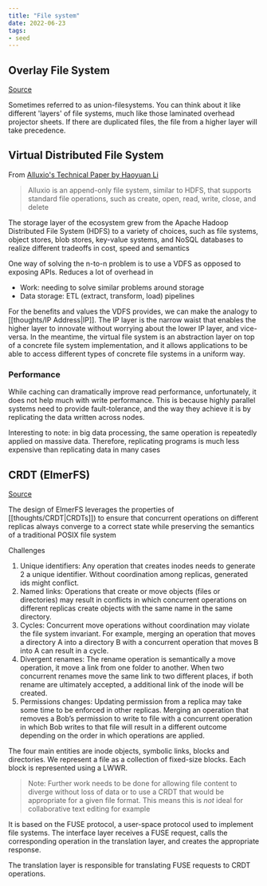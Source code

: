 ```yaml
---
title: "File system"
date: 2022-06-23
tags:
- seed
---
```


## Overlay File System
[Source](https://docs.kernel.org/filesystems/overlayfs.html)

Sometimes referred to as union-filesystems. You can think about it like different 'layers' of file systems, much like those laminated overhead projector sheets. If there are duplicated files, the file from a higher layer will take precedence.

## Virtual Distributed File System
From [Alluxio's Technical Paper by Haoyuan Li](https://www2.eecs.berkeley.edu/Pubs/TechRpts/2018/EECS-2018-29.pdf)

> Alluxio is an append-only file system, similar to HDFS, that supports standard file operations, such as create, open, read, write, close, and delete

The storage layer of the ecosystem grew from the Apache Hadoop Distributed File System (HDFS) to a variety of choices, such as file systems, object stores, blob stores, key-value systems, and NoSQL databases to realize different tradeoffs in cost, speed and semantics

One way of solving the n-to-n problem is to use a VDFS as opposed to exposing APIs. Reduces a lot of overhead in
- Work: needing to solve similar problems around storage
- Data storage: ETL (extract, transform, load) pipelines

For the benefits and values the VDFS provides, we can make the analogy to [[thoughts/IP Address|IP]]. The IP layer is the narrow waist that enables the higher layer to innovate without worrying about the lower IP layer, and vice-versa. In the meantime, the virtual file system is an abstraction layer on top of a concrete file system implementation, and it allows applications to be able to access different types of concrete file systems in a uniform way. 

### Performance
While caching can dramatically improve read performance, unfortunately, it does not help much with write performance. This is because highly parallel systems need to provide fault-tolerance, and the way they achieve it is by replicating the data written across nodes.

Interesting to note: in big data processing, the same operation is repeatedly applied on massive data. Therefore, replicating programs is much less expensive than replicating data in many cases

## CRDT (ElmerFS)
[Source](https://hal.inria.fr/hal-03278658/document)

The design of ElmerFS leverages the properties of [[thoughts/CRDT|CRDTs]]) to ensure that concurrent operations on different replicas always converge to a correct state while preserving the semantics of a traditional POSIX file system

Challenges
1. Unique identifiers: Any operation that creates inodes needs to generate 2 a unique identifier. Without coordination among replicas, generated ids might conflict.
2. Named links: Operations that create or move objects (files or directories) may result in conflicts in which concurrent operations on different replicas create objects with the same name in the same directory.
3. Cycles: Concurrent move operations without coordination may violate the file system invariant. For example, merging an operation that moves a directory A into a directory B with a concurrent operation that moves B into A can result in a cycle.
4. Divergent renames: The rename operation is semantically a move operation, it move a link from one folder to another. When two concurrent renames move the same link to two different places, if both rename are ultimately accepted, a additional link of the inode will be created.
5. Permissions changes: Updating permission from a replica may take some time to be enforced in other replicas. Merging an operation that removes a Bob’s permission to write to file with a concurrent operation in which Bob writes to that file will result in a different outcome depending on the order in which operations are applied.

The four main entities are inode objects, symbolic links, blocks and directories. We represent a file as a collection of fixed-size blocks. Each block is represented using a LWWR.

> Note: Further work needs to be done for allowing file content to diverge without loss of data or to use a CRDT that would be appropriate for a given file format. This means this is *not* ideal for collaborative text editing for example

It is based on the FUSE protocol, a user-space protocol used to implement file systems. The interface layer receives a FUSE request, calls the corresponding operation in the translation layer, and creates the appropriate response.

The translation layer is responsible for translating FUSE requests to CRDT operations.